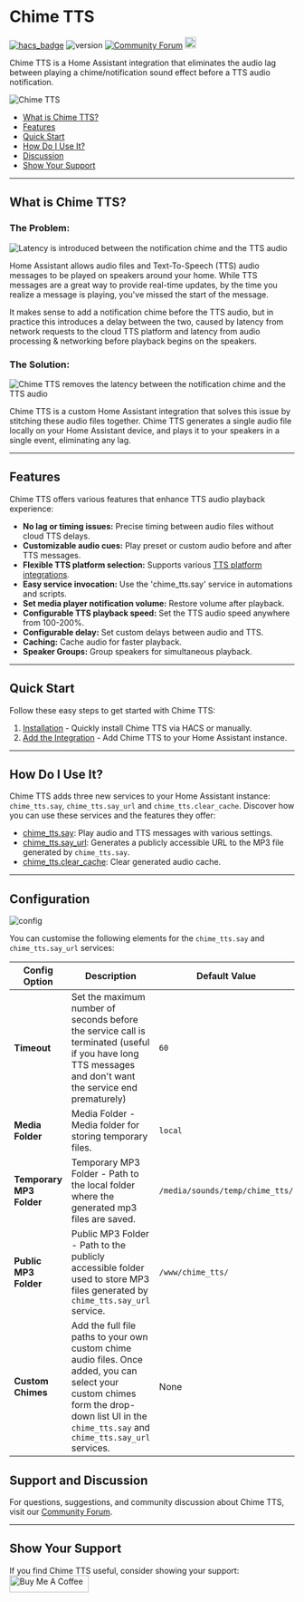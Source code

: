 # Chime TTS
[![hacs_badge](https://img.shields.io/badge/HACS-Default-41BDF5.svg)](https://github.com/hacs/integration)
![version](https://img.shields.io/github/v/release/nimroddolev/chime_tts)
[![Community Forum][forum-shield]][forum]
<a href="https://www.buymeacoffee.com/nimroddolev"><img src="https://www.buymeacoffee.com/assets/img/custom_images/orange_img.png" height="20px"></a>

Chime TTS is a Home Assistant integration that eliminates the audio lag between playing a chime/notification sound effect before a TTS audio notification.


![Chime TTS](https://raw.githubusercontent.com/nimroddolev/chime_tts/main/icon.png)

- [What is Chime TTS?](https://github.com/nimroddolev/chime_tts/wiki/#what-is-chime-tts)
- [Features](https://github.com/nimroddolev/chime_tts/wiki/#features)
- [Quick Start](https://github.com/nimroddolev/chime_tts/wiki/#quick-start)
- [How Do I Use It?](https://github.com/nimroddolev/chime_tts/wiki/#how-do-i-use-it)
- [Discussion](https://github.com/nimroddolev/chime_tts/wiki/#support-and-discussion)
- [Show Your Support](https://github.com/nimroddolev/chime_tts/wiki/#show-your-support)

---

## What is Chime TTS?

### The Problem:

<source media="(prefers-color-scheme: dark)" srcset="https://raw.githubusercontent.com/nimroddolev/chime_tts/main/images/wiki/home/no_chime_tts-dark.png">
<source media="(prefers-color-scheme: light)" srcset="https://raw.githubusercontent.com/nimroddolev/chime_tts/main/images/wiki/home/no_chime_tts-light.png">
<img alt="Latency is introduced between the notification chime and the TTS audio" src="https://raw.githubusercontent.com/nimroddolev/chime_tts/main/images/wiki/home/no_chime_tts-dark.png">

Home Assistant allows audio files and Text-To-Speech (TTS) audio messages to be played on speakers around your home. While TTS messages are a great way to provide real-time updates, by the time you realize a message is playing, you've missed the start of the message.

It makes sense to add a notification chime before the TTS audio, but in practice this introduces a delay between the two, caused by latency from network requests to the cloud TTS platform and latency from audio processing & networking before playback begins on the speakers.

### The Solution:

<source media="(prefers-color-scheme: dark)" srcset="https://raw.githubusercontent.com/nimroddolev/chime_tts/main/images/wiki/home/wuth_chime_tts-dark.png">
<source media="(prefers-color-scheme: light)" srcset="https://raw.githubusercontent.com/nimroddolev/chime_tts/main/images/wiki/home/with_chime_tts-light.png">
<img alt="Chime TTS removes the latency between the notification chime and the TTS audio" src="https://raw.githubusercontent.com/nimroddolev/chime_tts/main/images/wiki/home/with_chime_tts-dark.png">

Chime TTS is a custom Home Assistant integration that solves this issue by stitching these audio files together. Chime TTS generates a single audio file locally on your Home Assistant device, and plays it to your speakers in a single event, eliminating any lag.

***

##  Features

Chime TTS offers various features that enhance TTS audio playback experience:

- **No lag or timing issues:** Precise timing between audio files without cloud TTS delays.
- **Customizable audio cues:** Play preset or custom audio before and after TTS messages.
- **Flexible TTS platform selection:** Supports various [TTS platform integrations](https://www.home-assistant.io/integrations/#text-to-speech).
- **Easy service invocation:** Use the 'chime_tts.say' service in automations and scripts.
- **Set media player notification volume:** Restore volume after playback.
- **Configurable TTS playback speed:** Set the TTS audio speed anywhere from 100-200%.
- **Configurable delay:** Set custom delays between audio and TTS.
- **Caching:** Cache audio for faster playback.
- **Speaker Groups:** Group speakers for simultaneous playback.

***

## Quick Start

Follow these easy steps to get started with Chime TTS:

1. [Installation](https://github.com/nimroddolev/chime_tts/wiki/Installation) - Quickly install Chime TTS via HACS or manually.
2. [Add the Integration](https://github.com/nimroddolev/chime_tts/wiki/Installation#2-add-the-chime-tts-integration) - Add Chime TTS to your Home Assistant instance.

***

## How Do I Use It?

Chime TTS adds three new services to your Home Assistant instance: `chime_tts.say`, `chime_tts.say_url` and `chime_tts.clear_cache`. Discover how you can use these services and the features they offer:

- [chime_tts.say](https://github.com/nimroddolev/chime_tts/wiki/chime_tts.say): Play audio and TTS messages with various settings.
- [chime_tts.say_url](https://github.com/nimroddolev/chime_tts/wiki/chime_tts.say_url): Generates a publicly accessible URL to the MP3 file generated by `chime_tts.say`.
- [chime_tts.clear_cache](https://github.com/nimroddolev/chime_tts/wiki/chime_tts.clear_cache): Clear generated audio cache.

***

## Configuration

![config](https://github.com/nimroddolev/chime_tts/assets/1849295/56297f54-ce35-402d-a6e7-4ff207e26c46)

You can customise the following elements for the `chime_tts.say` and `chime_tts.say_url` services:

| Config Option          | Description                                                                                                                | Default Value                                    |
|-------------------------|----------------------------------------------------------------------------------------------------------------------------|--------------------------------------------------|
| **Timeout**             | Set the maximum number of seconds before the service call is terminated (useful if you have long TTS messages and don't want the service end prematurely) | `60`            |
| **Media Folder**        | Media Folder - Media folder for storing temporary files.                                                                      | `local`                                            |
| **Temporary MP3 Folder**| Temporary MP3 Folder - Path to the local folder where the generated mp3 files are saved.                                   | `/media/sounds/temp/chime_tts/`                 |
| **Public MP3 Folder**   | Public MP3 Folder - Path to the publicly accessible folder used to store MP3 files generated by `chime_tts.say_url` service. | `/www/chime_tts/`     
| **Custom Chimes**       | Add the full file paths to your own custom chime audio files. Once added, you can select your custom chimes form the drop-down list UI in the `chime_tts.say` and `chime_tts.say_url` services. | None |

## Support and Discussion

For questions, suggestions, and community discussion about Chime TTS, visit our [Community Forum](https://community.home-assistant.io/t/chime-tts-play-audio-before-after-tts-audio-lag-free/578430).

***

## Show Your Support

If you find Chime TTS useful, consider showing your support:
<a href="https://www.buymeacoffee.com/nimroddolev" target="_blank"><img src="https://cdn.buymeacoffee.com/buttons/v2/default-yellow.png" alt="Buy Me A Coffee" style="height: 30px !important; width: 140px !important;" ></a>

[forum-shield]: https://img.shields.io/badge/community-forum-brightgreen.svg?style=popout
[forum]: https://community.home-assistant.io/t/chime-tts-play-audio-before-after-tts-audio-lag-free/578430
